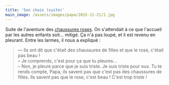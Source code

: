 ```yaml
---
title: 'Son choix (suite)'
main_image: /assets/images/papa/2015-11-21/1.jpg
---
```


Suite de l'aventure des [chaussures roses](/notes/2015-11-son-choix/). On
s'attendait à ce que l'accueil par les autres enfants soit… mitigé. Ça n'a pas
loupé, et il est revenu en pleurant. Entre les larmes, il nous a expliqué :

> — Ils ont dit que c'était des chaussures de filles et que le rose, c'était pas
> beau !  
> – Je comprends, c'est pour ça que tu pleures…  
> – Non, je pleure parce que je suis triste. Je suis triste pour eux. Tu te
> rends compte, Papa, ils savent pas que c'est pas des chaussures de filles. Ils
> savent pas que le rose, c'est beau ! C'est trop triste !
